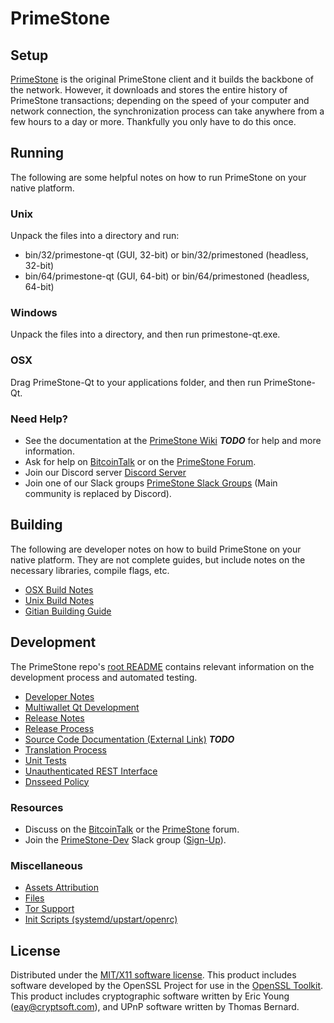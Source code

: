 PrimeStone
=====================

Setup
---------------------
[PrimeStone](http://primestone.org/wallet) is the original PrimeStone client and it builds the backbone of the network. However, it downloads and stores the entire history of PrimeStone transactions; depending on the speed of your computer and network connection, the synchronization process can take anywhere from a few hours to a day or more. Thankfully you only have to do this once.

Running
---------------------
The following are some helpful notes on how to run PrimeStone on your native platform.

### Unix

Unpack the files into a directory and run:

- bin/32/primestone-qt (GUI, 32-bit) or bin/32/primestoned (headless, 32-bit)
- bin/64/primestone-qt (GUI, 64-bit) or bin/64/primestoned (headless, 64-bit)

### Windows

Unpack the files into a directory, and then run primestone-qt.exe.

### OSX

Drag PrimeStone-Qt to your applications folder, and then run PrimeStone-Qt.

### Need Help?

* See the documentation at the [PrimeStone Wiki](https://en.bitcoin.it/wiki/Main_Page) ***TODO***
for help and more information.
* Ask for help on [BitcoinTalk](https://bitcointalk.org/index.php?topic=1262920.0) or on the [PrimeStone Forum](http://forum.primestone.org/).
* Join our Discord server [Discord Server](https://discord.primestone.org)
* Join one of our Slack groups [PrimeStone Slack Groups](https://primestone.org/slack-logins/) (Main community is replaced by Discord).

Building
---------------------
The following are developer notes on how to build PrimeStone on your native platform. They are not complete guides, but include notes on the necessary libraries, compile flags, etc.

- [OSX Build Notes](build-osx.md)
- [Unix Build Notes](build-unix.md)
- [Gitian Building Guide](gitian-building.md)

Development
---------------------
The PrimeStone repo's [root README](https://github.com/PrimeStone-Project/PrimeStone/blob/master/README.md) contains relevant information on the development process and automated testing.

- [Developer Notes](developer-notes.md)
- [Multiwallet Qt Development](multiwallet-qt.md)
- [Release Notes](release-notes.md)
- [Release Process](release-process.md)
- [Source Code Documentation (External Link)](https://dev.visucore.com/bitcoin/doxygen/) ***TODO***
- [Translation Process](translation_process.md)
- [Unit Tests](unit-tests.md)
- [Unauthenticated REST Interface](REST-interface.md)
- [Dnsseed Policy](dnsseed-policy.md)

### Resources

* Discuss on the [BitcoinTalk](https://bitcointalk.org/index.php?topic=1262920.0) or the [PrimeStone](http://forum.primestone.org/) forum.
* Join the [PrimeStone-Dev](https://primestone-dev.slack.com/) Slack group ([Sign-Up](https://primestone-dev.herokuapp.com/)).

### Miscellaneous
- [Assets Attribution](assets-attribution.md)
- [Files](files.md)
- [Tor Support](tor.md)
- [Init Scripts (systemd/upstart/openrc)](init.md)

License
---------------------
Distributed under the [MIT/X11 software license](http://www.opensource.org/licenses/mit-license.php).
This product includes software developed by the OpenSSL Project for use in the [OpenSSL Toolkit](https://www.openssl.org/). This product includes
cryptographic software written by Eric Young ([eay@cryptsoft.com](mailto:eay@cryptsoft.com)), and UPnP software written by Thomas Bernard.
